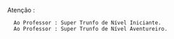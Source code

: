 Atenção :
      
      Ao Professor : Super Trunfo de Nível Iniciante.
      Ao Professor : Super Trunfo de Nível Aventureiro.
